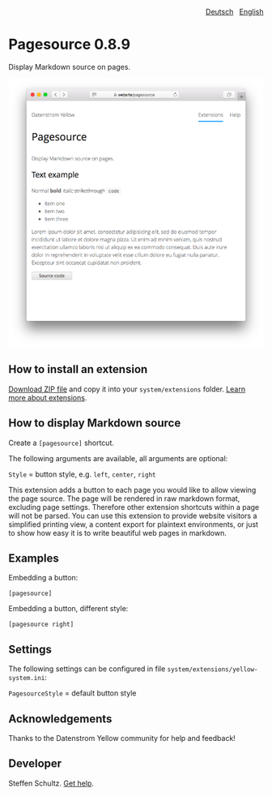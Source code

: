 <p align="right"><a href="README-de.md">Deutsch</a> &nbsp; <a href="README.md">English</a></p>

# Pagesource 0.8.9

Display Markdown source on pages.

<p align="center"><img src="SCREENSHOT.png?raw=true" alt="Screenshot"></p>

## How to install an extension

[Download ZIP file](https://github.com/schulle4u/yellow-extensions-schulle4u/raw/main/downloads/pagesource.zip) and copy it into your `system/extensions` folder. [Learn more about extensions](https://github.com/annaesvensson/yellow-update).

## How to display Markdown source

Create a `[pagesource]` shortcut. 

The following arguments are available, all arguments are optional:

`Style` = button style, e.g. `left`, `center`, `right`  

This extension adds a button to each page you would like to allow viewing the page source. The page will be rendered in raw markdown format, excluding page settings. Therefore other extension shortcuts within a page will not be parsed. You can use this extension to provide website visitors a simplified printing view, a content export for plaintext environments, or just to show how easy it is to write beautiful web pages in markdown. 

## Examples

Embedding a button:

    [pagesource]

Embedding a button, different style:

    [pagesource right]

## Settings

The following settings can be configured in file `system/extensions/yellow-system.ini`:

`PagesourceStyle` = default button style

## Acknowledgements

Thanks to the Datenstrom Yellow community for help and feedback!

## Developer

Steffen Schultz. [Get help](https://datenstrom.se/yellow/help/).
